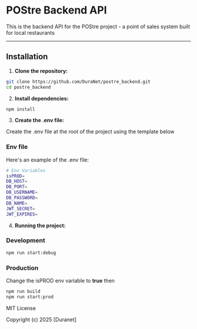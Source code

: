 # POStre Backend API

This is the backend API for the POStre project - a point of sales system built for local restaurants

---

## Installation

1. **Clone the repository:**

```bash
git clone https://github.com/DuraNet/postre_backend.git
cd postre_backend
```

2. **Install dependencies:**

```bash
npm install
```

3. **Create the .env file:**

Create the .env file at the root of the project using the template below

### Env file

Here's an example of the .env file:

```bash
# Env Variables
isPROD=
DB_HOST=
DB_PORT=
DB_USERNAME=
DB_PASSWORD=
DB_NAME=
JWT_SECRET=
JWT_EXPIRES=
```

4. **Running the project:**

### Development

```bash
npm run start:debug

```

### Production

Change the isPROD env variable to **true**
then

```bash
npm run build
npm run start:prod

```

MIT License

Copyright (c) 2025 [Duranet]
